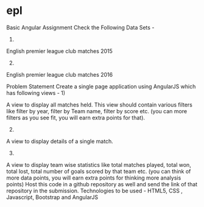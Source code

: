 # epl


Basic Angular Assignment
Check the Following Data Sets -

1)
English premier league club matches 2015

2)
English premier league club matches 2016

Problem Statement
Create a single page application using AngularJS which has following views -
1)

A view to display all matches held. This view should contain various filters like
filter by year, filter by Team name, filter by score etc. (you can more filters as you
see fit, you will earn extra points for that).

2)
A view to display details of a single match.

3)
A view to display team wise statistics like total matches played, total won, total
lost, total number of goals scored by that team etc. (you can think of more data
points, you will earn extra points for thinking more analysis points)
Host this code in a github repository as well and send the link of that repository in the
submission.
Technologies to be used 
​- HTML5, CSS , Javascript, Bootstrap and AngularJS
